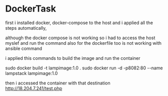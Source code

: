 # DockerTask
first i installed docker, docker-compose to the host
and i applied all the steps automatically,

although the docker compose is not working so i had to access the host myslef and run the command
also for the dockerfile too is not working with ansible command

i applied this commands to build the image and run the container

sudo docker build -t lampimage:1.0 .
sudo docker run -d -p8082:80 --name lampstack lampimage:1.0

then i accessed the container with that destination
http://18.204.7.241/test.php
